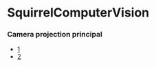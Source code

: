 # SquirrelComputerVision

### Camera projection principal
- [1](https://www.cnblogs.com/wangguchangqing/p/8126333.html)
- [2](https://blog.csdn.net/chentravelling/article/details/53558096)
